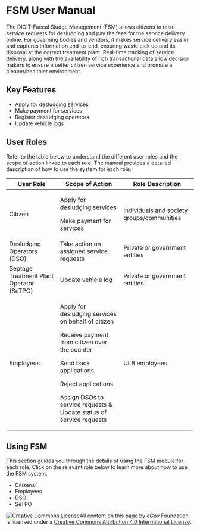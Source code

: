 # FSM User Manual

The DIGIT-Faecal Sludge Management (FSM) allows citizens to raise service requests for desludging and pay the fees for the service delivery online. For governing bodies and vendors, it makes service delivery easier and captures information end-to-end, ensuring waste pick up and its disposal at the correct treatment plant. Real-time tracking of service delivery, along with the availability of rich transactional data allow decision makers to ensure a better citizen service experience and promote a cleaner/healthier environment.

## Key Features

* Apply for desludging services
* Make payment for services
* Register desludging operators
* Update vehicle logs

## User Roles

Refer to the table below to understand the different user roles and the scope of action linked to each role. The manual provides a detailed description of how to use the system for each role.

| User Role                                | Scope of Action                                                                                                                                                                                                                                                          | Role Description                           |
| ---------------------------------------- | ------------------------------------------------------------------------------------------------------------------------------------------------------------------------------------------------------------------------------------------------------------------------ | ------------------------------------------ |
| Citizen                                  | <p>Apply for desludging services</p><p>Make payment for services<br></p>                                                                                                                                                                                                 | Individuals and society groups/communities |
| Desludging Operators (DSO)               | Take action on assigned service requests                                                                                                                                                                                                                                 | Private or government entities             |
| Septage Treatment Plant Operator (SeTPO) | Update vehicle log                                                                                                                                                                                                                                                       | Private or government entities             |
| Employees                                | <p>Apply for desludging services on behalf of citizen</p><p></p><p>Receive payment from citizen over the counter</p><p></p><p>Send back applications</p><p>Reject applications</p><p></p><p>Assign DSOs to service requests &#x26; Update status of service requests</p> | ULB employees                              |

## Using FSM

This section guides you through the details of using the FSM module for each role. Click on the relevant role below to learn more about how to use the FSM system.

* Citizens
* Employees
* DSO
* SeTPO

[![Creative Commons License](https://i.creativecommons.org/l/by/4.0/80x15.png)](http://creativecommons.org/licenses/by/4.0/)All content on this page by [eGov Foundation ](https://egov.org.in/)is licensed under a [Creative Commons Attribution 4.0 International License](http://creativecommons.org/licenses/by/4.0/).
